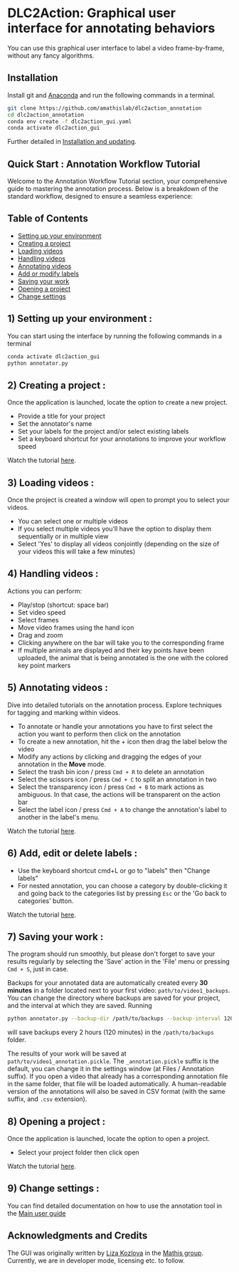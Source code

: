 # DLC2Action: Graphical user interface for annotating behaviors

You can use this graphical user interface to label a video frame-by-frame, without any fancy algorithms. 

## Installation

Install git and [Anaconda](https://docs.anaconda.com/anaconda/install/) and run the following commands in a terminal.
```bash
git clone https://github.com/amathislab/dlc2action_annotation
cd dlc2action_annotation
conda env create -f dlc2action_gui.yaml
conda activate dlc2action_gui
``` 

Further detailed in [Installation and updating](readme_media/installation.md).

## Quick Start : Annotation Workflow Tutorial

Welcome to the Annotation Workflow Tutorial section, your comprehensive guide to mastering the annotation process. Below is a breakdown of the standard workflow, designed to ensure a seamless experience:

## Table of Contents

- [Setting up your environment](#Setting-up-your-environment)
- [Creating a project](#Creating-a-project)
- [Loading videos](#Loading-videos)
- [Handling videos](#Handling-videos)
- [Annotating videos](#Annotating-videos)
- [Add or modify labels](#Add-or-modify-labelss)
- [Saving your work](#Saving-your-work)
- [Opening a project](#Opening-a-project)
- [Change settings](#Change-settings)

## 1) Setting up your environment :

You can start using the interface by running the following commands in a terminal
```bash
conda activate dlc2action_gui
python annotator.py
```

## 2) Creating a project :
Once the application is launched, locate the option to create a new project. 
- Provide a title for your project
- Set the annotator's name
- Set your labels for the project and/or select existing labels
- Set a keyboard shortcut for your annotations to improve your workflow speed

Watch the tutorial [here](https://www.youtube.com/watch?v=iTTREcVEL4U).

## 3) Loading videos :
Once the project is created a window will open to prompt you to select your videos.
- You can select one or multiple videos
- If you select multiple videos you'll have the option to display them sequentially or in multiple view 
- Select 'Yes' to display all videos conjointly (depending on the size of your videos this will take a few minutes)

## 4) Handling videos :
Actions you can perform: 
- Play/stop (shortcut: space bar)
- Set video speed
- Select frames
- Move video frames using the hand icon
- Drag and zoom
- Clicking anywhere on the bar will take you to the corresponding frame
- If multiple animals are displayed and their key points have been uploaded, the animal that is being annotated is the one with the colored key point markers


## 5) Annotating videos :

Dive into detailed tutorials on the annotation process. Explore techniques for tagging and marking within videos.
- To annotate or handle your annotations you have to first select the action you want to perform then click on the annotation
- To create a new annotation, hit the + icon then drag the label below the video 
- Modify any actions by clicking and dragging the edges of your annotation in the **Move** mode.  
- Select the trash bin icon / press `Cmd + R` to delete an annotation
- Select the scissors icon / press `Cmd + C` to split an annotation in two
- Select the transparency icon / press `Cmd + B` to mark actions as ambiguous. In that case, the actions will be transparent on the action bar
- Select the label icon / press `Cmd + A` to change the annotation's label to another in the label's menu.

Watch the tutorial [here](https://www.youtube.com/watch?v=QiTD5HngoVk).

## 6) Add, edit or delete labels :
- Use the keyboard shortcut cmd+L or go to "labels" then "Change labels"
- For nested annotation, you can choose a category by double-clicking it and going back to the categories  list by pressing `Esc` or the 'Go back to categories' button. 

Watch the tutorial [here](https://www.youtube.com/watch?v=yRKC_ppjWbw).

## 7) Saving your work :

The program should run smoothly, but please don't forget to save your results regularly by selecting the 'Save' action in the 'File' menu or pressing `Cmd + S`, just in case.

Backups for your annotated data are automatically created every **30 minutes** in a folder located next to your first video: `path/to/video1_backups`. You can change the directory
where backups are saved for your project, and the interval at which they are saved. 
Running
```bash
python annotator.py --backup-dir /path/to/backups --backup-interval 120
```
will save backups every 2 hours (120 minutes) in the `/path/to/backups` folder.

The results of your work will be saved at `path/to/video1_annotation.pickle`. The `_annotation.pickle` suffix is the default, you can change it in the settings window (at Files / Annotation suffix). If you open a video that already has a corresponding annotation file in the same folder, that file will be loaded automatically. A human-readable version of the annotations will also be saved in CSV format (with the same suffix, and `.csv` extension).

## 8) Opening a project :
Once the application is launched, locate the option to open a project. 
- Select your project folder then click open

Watch the tutorial [here](https://www.youtube.com/watch?v=etsFBnmiadc).

## 9) Change settings :

You can find detailed documentation on how to use the annotation tool in the
[Main user guide](readme_media/userguide.md)

## Acknowledgments and Credits

The GUI was originally written by [Liza Kozlova](https://github.com/elkoz) in the [Mathis group](https://www.mathislab.org/). Currently, we are in developer mode, licensing etc. to follow. 
